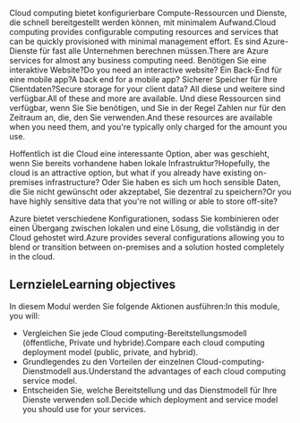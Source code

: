 <span data-ttu-id="05247-101">Cloud computing bietet konfigurierbare Compute-Ressourcen und Dienste, die schnell bereitgestellt werden können, mit minimalem Aufwand.</span><span class="sxs-lookup"><span data-stu-id="05247-101">Cloud computing provides configurable computing resources and services that can be quickly provisioned with minimal management effort.</span></span> <span data-ttu-id="05247-102">Es sind Azure-Dienste für fast alle Unternehmen berechnen müssen.</span><span class="sxs-lookup"><span data-stu-id="05247-102">There are Azure services for almost any business computing need.</span></span> <span data-ttu-id="05247-103">Benötigen Sie eine interaktive Website?</span><span class="sxs-lookup"><span data-stu-id="05247-103">Do you need an interactive website?</span></span> <span data-ttu-id="05247-104">Ein Back-End für eine mobile app?</span><span class="sxs-lookup"><span data-stu-id="05247-104">A back end for a mobile app?</span></span> <span data-ttu-id="05247-105">Sicherer Speicher für Ihre Clientdaten?</span><span class="sxs-lookup"><span data-stu-id="05247-105">Secure storage for your client data?</span></span> <span data-ttu-id="05247-106">All diese und weitere sind verfügbar.</span><span class="sxs-lookup"><span data-stu-id="05247-106">All of these and more are available.</span></span> <span data-ttu-id="05247-107">Und diese Ressourcen sind verfügbar, wenn Sie Sie benötigen, und Sie in der Regel Zahlen nur für den Zeitraum an, die, den Sie verwenden.</span><span class="sxs-lookup"><span data-stu-id="05247-107">And these resources are available when you need them, and you're typically only charged for the amount you use.</span></span>

<span data-ttu-id="05247-108">Hoffentlich ist die Cloud eine interessante Option, aber was geschieht, wenn Sie bereits vorhandene haben lokale Infrastruktur?</span><span class="sxs-lookup"><span data-stu-id="05247-108">Hopefully, the cloud is an attractive option, but what if you already have existing on-premises infrastructure?</span></span> <span data-ttu-id="05247-109">Oder Sie haben es sich um hoch sensible Daten, die Sie nicht gewünscht oder akzeptabel, Sie dezentral zu speichern?</span><span class="sxs-lookup"><span data-stu-id="05247-109">Or you have highly sensitive data that you're not willing or able to store off-site?</span></span>

<span data-ttu-id="05247-110">Azure bietet verschiedene Konfigurationen, sodass Sie kombinieren oder einen Übergang zwischen lokalen und eine Lösung, die vollständig in der Cloud gehostet wird.</span><span class="sxs-lookup"><span data-stu-id="05247-110">Azure provides several configurations allowing you to blend or transition between on-premises and a solution hosted completely in the cloud.</span></span>

## <a name="learning-objectives"></a><span data-ttu-id="05247-111">Lernziele</span><span class="sxs-lookup"><span data-stu-id="05247-111">Learning objectives</span></span>

<span data-ttu-id="05247-112">In diesem Modul werden Sie folgende Aktionen ausführen:</span><span class="sxs-lookup"><span data-stu-id="05247-112">In this module, you will:</span></span>

- <span data-ttu-id="05247-113">Vergleichen Sie jede Cloud computing-Bereitstellungsmodell (öffentliche, Private und hybride).</span><span class="sxs-lookup"><span data-stu-id="05247-113">Compare each cloud computing deployment model (public, private, and hybrid).</span></span>
- <span data-ttu-id="05247-114">Grundlegendes zu den Vorteilen der einzelnen Cloud-computing-Dienstmodell aus.</span><span class="sxs-lookup"><span data-stu-id="05247-114">Understand the advantages of each cloud computing service model.</span></span>
- <span data-ttu-id="05247-115">Entscheiden Sie, welche Bereitstellung und das Dienstmodell für Ihre Dienste verwenden soll.</span><span class="sxs-lookup"><span data-stu-id="05247-115">Decide which deployment and service model you should use for your services.</span></span>
